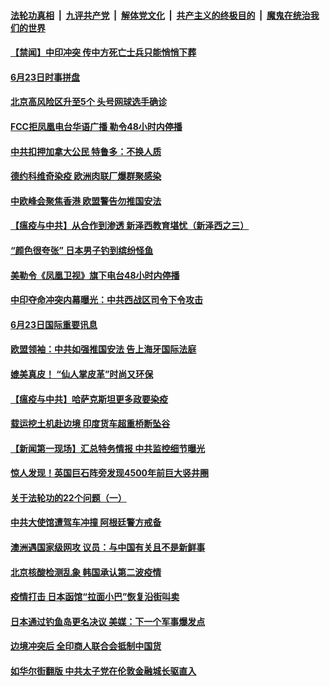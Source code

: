 ####  [法轮功真相](../../../../basic/blob/master/README.md?t=06241002) &nbsp;|&nbsp; [九评共产党](../../../../9ping.md/blob/master/README.md?t=06241002) &nbsp;|&nbsp; [解体党文化](../../../../jtdwh.md/blob/master/README.md?t=06241002)  &nbsp;|&nbsp; [共产主义的终极目的](../../../../gczydzjmd.md/blob/master/README.md?t=06241002) &nbsp;|&nbsp; [魔鬼在统治我们的世界](../../../../mgztzwmdsj.md/blob/master/README.md?t=06241002) 


#### [【禁闻】中印冲突 传中方死亡士兵只能悄悄下葬](../pages/prog202/a102878041.md?t=06241002) 

#### [6月23日时事拼盘](../pages/prog202/a102878004.md?t=06241002) 

#### [北京高风险区升至5个 头号网球选手确诊](../pages/prog202/a102877992.md?t=06241002) 


#### [FCC拒凤凰电台华语广播 勒令48小时内停播](../pages/prog202/a102877860.md?t=06241002) 

#### [中共扣押加拿大公民 特鲁多：不换人质](../pages/prog202/a102877856.md?t=06241002) 

#### [德约科维奇染疫 欧洲肉联厂爆群聚感染](../pages/prog202/a102877843.md?t=06241002) 

#### [中欧峰会聚焦香港 欧盟警告勿推国安法](../pages/prog202/a102877838.md?t=06241002) 

#### [【瘟疫与中共】从合作到渗透 新泽西教育堪忧（新泽西之三）](../pages/prog202/a102877815.md?t=06241002) 


#### [“颜色很夸张” 日本男子钓到缤纷怪鱼](../pages/prog202/a102877698.md?t=06241002) 

#### [美勒令《凤凰卫视》旗下电台48小时内停播](../pages/prog202/a102877657.md?t=06241002) 

#### [中印夺命冲突内幕曝光：中共西战区司令下令攻击](../pages/prog202/a102877654.md?t=06241002) 

#### [6月23日国际重要讯息](../pages/prog202/a102877629.md?t=06241002) 

#### [欧盟领袖：中共如强推国安法 告上海牙国际法庭](../pages/prog202/a102877590.md?t=06241002) 

#### [媲美真皮！ “仙人掌皮革”时尚又环保](../pages/prog202/a102877458.md?t=06241002) 

#### [【瘟疫与中共】哈萨克斯坦更多政要染疫](../pages/prog202/a102877396.md?t=06241002) 

#### [载运挖土机赴边境 印度货车超重桥断坠谷](../pages/prog202/a102877511.md?t=06241002) 

#### [【新闻第一现场】汇总特务情报 中共监控细节曝光](../pages/prog202/a102877516.md?t=06241002) 

#### [惊人发现！英国巨石阵旁发现4500年前巨大竖井圈](../pages/prog202/a102877442.md?t=06241002) 

#### [关于法轮功的22个问题（一）](../pages/prog202/a102877409.md?t=06241002) 

#### [中共大使馆遭驾车冲撞 阿根廷警方戒备](../pages/prog202/a102877350.md?t=06241002) 

#### [澳洲遇国家级网攻 议员：与中国有关且不是新鲜事](../pages/prog202/a102877326.md?t=06241002) 

#### [北京核酸检测乱象 韩国承认第二波疫情](../pages/prog202/a102877061.md?t=06241002) 

#### [疫情打击 日本函馆“拉面小巴”恢复沿街叫卖](../pages/prog202/a102876905.md?t=06241002) 


#### [日本通过钓鱼岛更名决议 美媒：下一个军事爆发点](../pages/prog202/a102877075.md?t=06241002) 

#### [边境冲突后 全印商人联合会抵制中国货](../pages/prog202/a102877021.md?t=06241002) 

#### [如华尔街翻版 中共太子党在伦敦金融城长驱直入](../pages/prog202/a102877013.md?t=06241002) 

